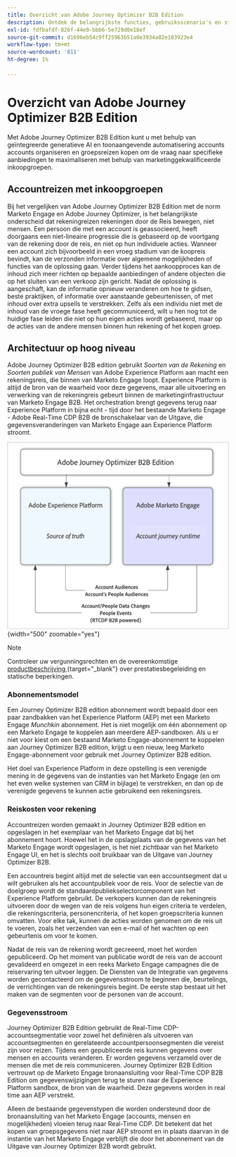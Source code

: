 ```yaml
---
title: Overzicht van Adobe Journey Optimizer B2B Edition
description: Ontdek de belangrijkste functies, gebruiksscenario's en structurering van de B2B-edititie van Adobe Journey Optimizer.
exl-id: fdfbafdf-826f-44e9-bbb6-5e729d0e18ef
source-git-commit: d1696eb54c9ff25963b51a0e3934a02e103923e4
workflow-type: tm+mt
source-wordcount: '811'
ht-degree: 1%

---
```


# Overzicht van Adobe Journey Optimizer B2B Edition

Met Adobe Journey Optimizer B2B Edition kunt u met behulp van geïntegreerde generatieve AI en toonaangevende automatisering accounts accounts organiseren en groepsreizen kopen om de vraag naar specifieke aanbiedingen te maximaliseren met behulp van marketinggekwalificeerde inkoopgroepen.

## Accountreizen met inkoopgroepen

Bij het vergelijken van Adobe Journey Optimizer B2B Edition met de norm Marketo Engage en Adobe Journey Optimizer, is het belangrijkste onderscheid dat rekeningreizen rekeningen door de Reis bewegen, niet mensen. Een persoon die met een account is geassocieerd, heeft doorgaans een niet-lineaire progressie die is gebaseerd op de voortgang van de rekening door de reis, en niet op hun individuele acties. Wanneer een account zich bijvoorbeeld in een vroeg stadium van de koopreis bevindt, kan de verzonden informatie over algemene mogelijkheden of functies van de oplossing gaan. Verder tijdens het aankoopproces kan de inhoud zich meer richten op bepaalde aanbiedingen of andere objecten die op het sluiten van een verkoop zijn gericht. Nadat de oplossing is aangeschaft, kan de informatie opnieuw veranderen om hoe te gidsen, beste praktijken, of informatie over aanstaande gebeurtenissen, of met inhoud over extra upsells te verstrekken. Zelfs als een individu niet met de inhoud van de vroege fase heeft gecommuniceerd, wilt u hen nog tot de huidige fase leiden die niet op hun eigen acties wordt gebaseerd, maar op de acties van de andere mensen binnen hun rekening of het kopen groep.

## Architectuur op hoog niveau

Adobe Journey Optimizer B2B edition gebruikt _Soorten van de Rekening_ en _Soorten publiek van Mensen_ van Adobe Experience Platform aan macht een rekeningsreis, die binnen van Marketo Engage loopt. Experience Platform is altijd de bron van de waarheid voor deze gegevens, maar alle uitvoering en verwerking van de rekeningreis gebeurt binnen de marketinginfrastructuur van Marketo Engage B2B. Het orchestration brengt gegevens terug naar Experience Platform in bijna echt - tijd door het bestaande Marketo Engage - Adobe Real-Time CDP B2B de bronschakelaar van de Uitgave, die gegevensveranderingen van Marketo Engage aan Experience Platform stroomt.

![ de architectuur van Gegevens op hoog niveau ](./assets/high-level-data-architecture.png){width="500" zoomable="yes"}

>[!NOTE]
>
>Controleer uw vergunningsrechten en de overeenkomstige [ productbeschrijving ](https://helpx.adobe.com/legal/product-descriptions/adobe-journey-optimizer-b2b.html) {target="_blank"} over prestatiesbegeleiding en statische beperkingen.

### Abonnementsmodel

Een Journey Optimizer B2B edition abonnement wordt bepaald door een paar zandbakken van het Experience Platform (AEP) met een Marketo Engage _Munchkin_ abonnement. Het is niet mogelijk om één abonnement op een Marketo Engage te koppelen aan meerdere AEP-sandboxen. Als u er niet voor kiest om een bestaand Marketo Engage-abonnement te koppelen aan Journey Optimizer B2B edition, krijgt u een nieuw, leeg Marketo Engage-abonnement voor gebruik met Journey Optimizer B2B edition.

Het doel van Experience Platform in deze opstelling is een verenigde mening in de gegevens van de instanties van het Marketo Engage (en om het even welke systemen van CRM in bijlage) te verstrekken, en dan op de verenigde gegevens te kunnen actie gebruikend een rekeningsreis.

### Reiskosten voor rekening

Accountreizen worden gemaakt in Journey Optimizer B2B edition en opgeslagen in het exemplaar van het Marketo Engage dat bij het abonnement hoort. Hoewel het in de opslagplaats van de gegevens van het Marketo Engage wordt opgeslagen, is het niet zichtbaar van het Marketo Engage UI, en het is slechts ooit bruikbaar van de Uitgave van Journey Optimizer B2B.

Een accountreis begint altijd met de selectie van een accountsegment dat u wilt gebruiken als het accountpubliek voor de reis. Voor de selectie van de doelgroep wordt de standaardpubliekselectorcomponent van het Experience Platform gebruikt. De verkopers kunnen dan de rekeningreis uitvoeren door de wegen van de reis volgens hun eigen criteria te verdelen, die rekeningscriteria, personencriteria, of het kopen groepscriteria kunnen omvatten. Voor elke tak, kunnen de acties worden genomen om de reis uit te voeren, zoals het verzenden van een e-mail of het wachten op een gebeurtenis om voor te komen.

Nadat de reis van de rekening wordt gecreeerd, moet het worden gepubliceerd. Op het moment van publicatie wordt de reis van de account gevalideerd en omgezet in een reeks Marketo Engage campagnes die de reiservaring ten uitvoer leggen. De Diensten van de Integratie van gegevens worden gecontacteerd om de gegevensstroom te beginnen die, beurtelings, de verrichtingen van de rekeningsreis begint. De eerste stap bestaat uit het maken van de segmenten voor de personen van de account.

### Gegevensstroom

Journey Optimizer B2B Edition gebruikt de Real-Time CDP-accountsegmentatie voor zowel het definiëren als uitvoeren van accountsegmenten en gerelateerde accountpersoonsegmenten die vereist zijn voor reizen. Tijdens een gepubliceerde reis kunnen gegevens over mensen en accounts veranderen. Er worden gegevens verzameld over de mensen die met de reis communiceren. Journey Optimizer B2B Edition vertrouwt op de Marketo Engage bronaansluiting voor Real-Time CDP B2B Edition om gegevenswijzigingen terug te sturen naar de Experience Platform sandbox, de bron van de waarheid.  Deze gegevens worden in real time aan AEP verstrekt.

Alleen de bestaande gegevenstypen die worden ondersteund door de bronaansluiting van het Marketo Engage (accounts, mensen en mogelijkheden) vloeien terug naar Real-Time CDP. Dit betekent dat het kopen van groepsgegevens niet naar AEP stroomt en in plaats daarvan in de instantie van het Marketo Engage verblijft die door het abonnement van de Uitgave van Journey Optimizer B2B wordt gebruikt.
